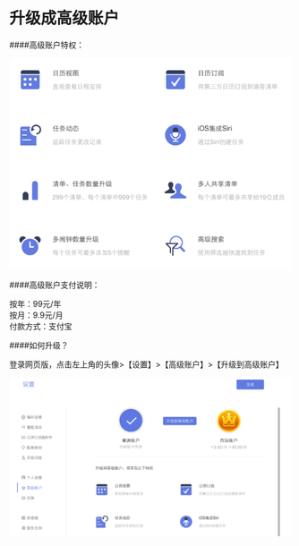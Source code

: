 # 升级成高级账户

####高级账户特权：

![](../images/images_web2.0/pro1.png)


####高级账户支付说明：

按年：99元/年
<br/>按月：9.9元/月
<br/>付款方式：支付宝


####如何升级？

登录网页版，点击左上角的头像>【设置】>【高级账户】>【升级到高级账户】

![](../images/images_web2.0/pro2.png)





